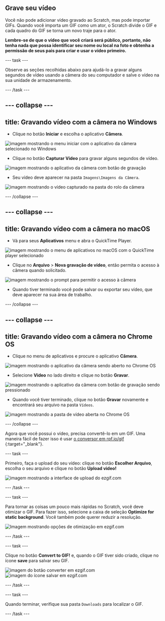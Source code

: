 ## Grave seu vídeo

Você não pode adicionar vídeo gravado ao Scratch, mas pode importar GIFs. Quando você importa um GIF como um ator, o Scratch divide o GIF e cada quadro do GIF se torna um novo traje para o ator.

**Lembre-se de que o vídeo que você criará será público, portanto, não tenha nada que possa identificar seu nome ou local na foto e obtenha a permissão de seus pais para criar e usar o vídeo primeiro.**

--- task ---

Observe as seções recolhidas abaixo para ajudá-lo a gravar alguns segundos de vídeo usando a câmera do seu computador e salve o vídeo na sua unidade de armazenamento.

--- /task ---

--- collapse ---
---
title: Gravando vídeo com a câmera no Windows
---
- Clique no botão **Iniciar** e escolha o aplicativo **Câmera**.

![imagem mostrando o menu iniciar com o aplicativo da câmera selecionado no Windows](images/camera-app.png)

- Clique no botão **Capturar Vídeo** para gravar alguns segundos de vídeo.

![imagem mostrando o aplicativo da câmera com botão de gravação](images/record-win.png)

- Seu vídeo deve aparecer na pasta `Imagens\Imagens da Câmera`.

![imagem mostrando o vídeo capturado na pasta do rolo da câmera](images/camera-roll.png)


--- /collapse ---

--- collapse ---
---
title: Gravando vídeo com a câmera no macOS
---
- Vá para seus **Aplicativos** menu e abra o QuickTime Player.

![imagem mostrando o menu de aplicativos no macOS com o QuickTime player selecionado](images/quicktime.png)

- Clique no **Arquivo** > **Nova gravação de vídeo**, então permita o acesso à câmera quando solicitado.

![imagem mostrando o prompt para permitir o acesso à câmera](images/allow_cam_macOS.png)

- Quando tiver terminado você pode salvar ou exportar seu vídeo, que deve aparecer na sua área de trabalho.


--- /collapse ---

--- collapse ---
---
title: Gravando vídeo com a câmera no Chrome OS
---

- Clique no menu de aplicativos e procure o aplicativo **Câmera**.

![imagem mostrando o aplicativo da câmera sendo aberto no Chrome OS](images/opencamera.png)

- Selecione **Vídeo** no lado direito e clique no botão **Gravar**.

![imagem mostrando o aplicativo da câmera com botão de gravação sendo pressionado](images/hitrecord.png)

- Quando você tiver terminado, clique no botão **Gravar** novamente e encontrará seu arquivo na pasta `Vídeos`.

![imagem mostrando a pasta de vídeo aberta no Chrome OS](images/videosfolder.png)

--- /collapse ---

Agora que você possui o vídeo, precisa convertê-lo em um GIF. Uma maneira fácil de fazer isso é usar [o conversor em rpf.io/gif ](https://rpf.io/gif){:target="_blank"}.

--- task ---

Primeiro, faça o upload do seu vídeo: clique no botão **Escolher Arquivo**, escolha o seu arquivo e clique no botão **Upload video!**

![imagem mostrando a interface de upload do ezgif.com](images/ezgif-upload.png)

--- /task ---

--- task ---

Para tornar as coisas um pouco mais rápidas no Scratch, você deve otimizar o GIF. Para fazer isso, selecione a caixa de seleção **Optimize for static background**. Você também pode querer reduzir a resolução.

![Imagem mostrando opções de otimização em ezgif.com](images/optimise-gif.png)

--- /task ---

--- task ---

Clique no botão **Convert to GIF!** e, quando o GIF tiver sido criado, clique no ícone **save** para salvar seu GIF.

![imagem do botão converter em ezgif.com](images/convert_btn.png) ![imagem do ícone salvar em ezgif.com](images/save_icon.png)

--- /task ---


--- task ---

Quando terminar, verifique sua pasta `Downloads` para localizar o GIF.

--- /task ---




